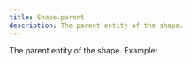 ```yaml
---
title: Shape.parent
description: The parent entity of the shape.
---
```


The parent entity of the shape.
Example: